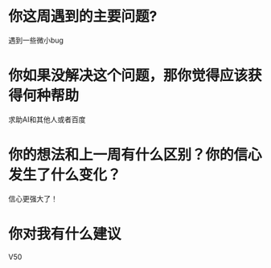 # 你这周遇到的主要问题?
遇到一些微小bug
# 你如果没解决这个问题，那你觉得应该获得何种帮助
求助AI和其他人或者百度
# 你的想法和上一周有什么区别？你的信心发生了什么变化？
信心更强大了！
# 你对我有什么建议
V50